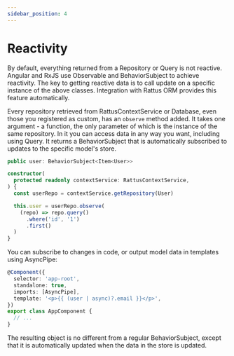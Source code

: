 ```yaml
---
sidebar_position: 4
---
```


# Reactivity

By default, everything returned from a Repository or Query is not reactive. 
Angular and RxJS use Observable and BehaviorSubject to achieve reactivity. 
The key to getting reactive data is to call update on a specific instance 
of the above classes. Integration with Rattus ORM provides this feature 
automatically.

Every repository retrieved from RattusContextService or Database, even 
those you registered as custom, has an `observe` method added.
It takes one argument - a function, the only parameter of which is the 
instance of the same repository. In it you can access data in any way 
you want, including using Query. It returns a BehaviorSubject that is 
automatically subscribed to updates to the specific model's store.

```typescript
public user: BehaviorSubject<Item<User>>

constructor(
  protected readonly contextService: RattusContextService,
) {
  const userRepo = contextService.getRepository(User)

  this.user = userRepo.observe(
    (repo) => repo.query()
      .where('id', '1')
      .first()
  )
}
```

You can subscribe to changes in code, or output model data in templates 
using AsyncPipe:
```typescript
@Component({
  selector: 'app-root',
  standalone: true,
  imports: [AsyncPipe],
  template: '<p>{{ (user | async)?.email }}</p>',
})
export class AppComponent { 
  // ...
}
```

The resulting object is no different from a regular BehaviorSubject, 
except that it is automatically updated when the data in the store is updated.
